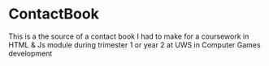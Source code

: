 # ContactBook
This is a the source of a contact book I had to make for a coursework in HTML & Js module during trimester 1 or year 2 at UWS in Computer Games development
